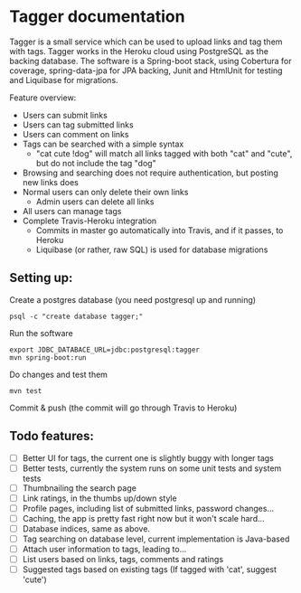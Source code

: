 Tagger documentation
====================

Tagger is a small service which can be used to upload links and tag them with
tags. Tagger works in the Heroku cloud using PostgreSQL as the backing
database. The software is a Spring-boot stack, using Cobertura for coverage,
spring-data-jpa for JPA backing, Junit and HtmlUnit for testing and Liquibase
for migrations.

Feature overview:
- Users can submit links
- Users can tag submitted links
- Users can comment on links
- Tags can be searched with a simple syntax
   - "cat cute !dog" will match all links tagged with both "cat" and "cute",
     but do not include the tag "dog"
- Browsing and searching does not require authentication, but posting new links
  does
- Normal users can only delete their own links
    - Admin users can delete all links
- All users can manage tags
- Complete Travis-Heroku integration
  - Commits in master go automatically into Travis, and if it passes, to Heroku
  - Liquibase (or rather, raw SQL) is used for database migrations

Setting up:
-----------
Create a postgres database (you need postgresql up and running)
```shell
psql -c "create database tagger;"
```
Run the software
```shell
export JDBC_DATABACE_URL=jdbc:postgresql:tagger
mvn spring-boot:run
```
Do changes and test them
```shell
mvn test
```
Commit & push (the commit will go through Travis to Heroku)

Todo features:
--------------

- [ ] Better UI for tags, the current one is slightly buggy with longer tags
- [ ] Better tests, currently the system runs on some unit tests and system tests
- [ ] Thumbnailing the search page
- [ ] Link ratings, in the thumbs up/down style
- [ ] Profile pages, including list of submitted links, password changes...
- [ ] Caching, the app is pretty fast right now but it won't scale hard...
- [ ] Database indices, same as above.
- [ ] Tag searching on database level, current implementation is Java-based
- [ ] Attach user information to tags, leading to...
- [ ] List users based on links, tags, comments and ratings
- [ ] Suggested tags based on existing tags (If tagged with 'cat', suggest 'cute')
